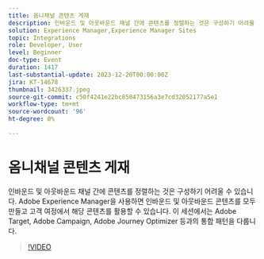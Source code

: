 ```yaml
---
title: 옴니채널 콘텐츠 게재
description: 인바운드 및 아웃바운드 채널 간에 콘텐츠를 정렬하는 것은 구성하기 어려울 수 있습니다. Adobe Experience Manager을 사용하면 인바운드 및 아웃바운드 콘텐츠를 모두 만들고 고객 여정에서 해당 콘텐츠를 활용할 수 있습니다. 이 세션에서는 Adobe Target, Adobe Campaign, Adobe Journey Optimizer 등과의 통합 패턴을 다룹니다.
solution: Experience Manager,Experience Manager Sites
topic: Integrations
role: Developer, User
level: Beginner
doc-type: Event
duration: 1417
last-substantial-update: 2023-12-20T00:00:00Z
jira: KT-14678
thumbnail: 3426337.jpeg
source-git-commit: c50f4241e22bc858473156a3e7cd32052177a5e1
workflow-type: tm+mt
source-wordcount: '96'
ht-degree: 0%

---
```



# 옴니채널 콘텐츠 게재

인바운드 및 아웃바운드 채널 간에 콘텐츠를 정렬하는 것은 구성하기 어려울 수 있습니다. Adobe Experience Manager을 사용하면 인바운드 및 아웃바운드 콘텐츠를 모두 만들고 고객 여정에서 해당 콘텐츠를 활용할 수 있습니다. 이 세션에서는 Adobe Target, Adobe Campaign, Adobe Journey Optimizer 등과의 통합 패턴을 다룹니다.

>[!VIDEO](https://video.tv.adobe.com/v/3426337/?learn=on)
